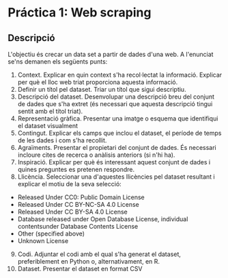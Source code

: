 # Práctica 1: Web scraping

## Descripció

L'objectiu és crecar un data set a partir de dades d'una web. A l'enunciat se'ns demanen els següents punts:

1. Context. Explicar en quin context s'ha recol·lectat la informació. Explicar per què el lloc web triat proporciona aquesta informació.
2. Definir un títol pel dataset. Triar un títol que sigui descriptiu.
3. Descripció del dataset. Desenvolupar una descripció breu del conjunt de dades que s'ha extret (és necessari que aquesta descripció tingui sentit amb el títol
triat).
4. Representació gràfica. Presentar una imatge o esquema que identifiqui el dataset visualment
5. Contingut. Explicar els camps que inclou el dataset, el període de temps de les dades i com s'ha recollit.
6. Agraïments. Presentar el propietari del conjunt de dades. És necessari incloure cites de recerca o anàlisis anteriors (si n'hi ha).
7. Inspiració. Explicar per què és interessant aquest conjunt de dades i quines preguntes es pretenen respondre.
8. Llicència. Seleccionar una d'aquestes llicències pel dataset resultant i explicar el motiu de la seva selecció:
* Released Under CC0: Public Domain License
* Released Under CC BY-NC-SA 4.0 License
* Released Under CC BY-SA 4.0 License
* Database released under Open Database License, individual contentsunder Database Contents License
* Other (specified above)
* Unknown License
9. Codi. Adjuntar el codi amb el qual s'ha generat el dataset, preferiblement en Python o, alternativament, en R.
10. Dataset. Presentar el dataset en format CSV
